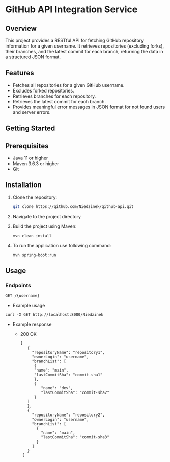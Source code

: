# GitHub API Integration Service

## Overview

This project provides a RESTful API for fetching GitHub repository information for a given username. It retrieves repositories (excluding forks), their branches, and the latest commit for each branch, returning the data in a structured JSON format.

## Features

- Fetches all repositories for a given GitHub username.
- Excludes forked repositories.
- Retrieves branches for each repository.
- Retrieves the latest commit for each branch.
- Provides meaningful error messages in JSON format for not found users and server errors.

## Getting Started

## Prerequisites

- Java 11 or higher
- Maven 3.6.3 or higher
- Git

## Installation

1. Clone the repository:
   ```bash
   git clone https://github.com/Niedzinek/github-api.git
   ```

2. Navigate to the project directory

3. Build the project using Maven:
   ```bash
   mvn clean install
   ```

4. To run the application use following command:

   ```bash
   mvn spring-boot:run
   ```

## Usage

### Endpoints

```
GET /{username}
```

- Example usage

```
curl -X GET http://localhost:8080/Niedzinek
```

- Example response
   - 200 OK

     ```
     [
        {
          "repositoryName": "repository1",
          "ownerLogin": "username",
          "branchList": [
           {
           "name": "main",
           "lastCommitSha": "commit-sha1"
           },
           {
              "name": "dev",
              "lastCommitSha": "commit-sha2"
           }
        ]
        },
        {
          "repositoryName": "repository2",
          "ownerLogin": "username",
          "branchList": [
            {
              "name": "main",
              "lastCommitSha": "commit-sha3"
            }
          ]
        }
      ]
     ```



